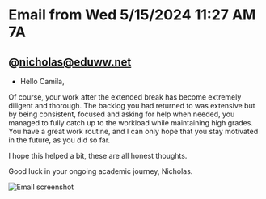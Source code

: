 # Email from Wed 5/15/2024 11:27 AM 7A
## @nicholas@eduww.net
- Hello Camila,

 

Of course, your work after the extended break has become extremely diligent and thorough. The backlog you had returned to was extensive but by being consistent, 
focused and asking for help when needed, you managed to fully catch up to the workload while maintaining high grades. You have a great work routine, and
I can only hope that you stay motivated in the future, as you did so far.

I hope this helped a bit, these are all honest thoughts.

 Good luck in your ongoing academic journey, Nicholas.

![Email screenshot](file:///C:/Users/CamilaBrenesCubillo/Downloads/image%20(1).png)
